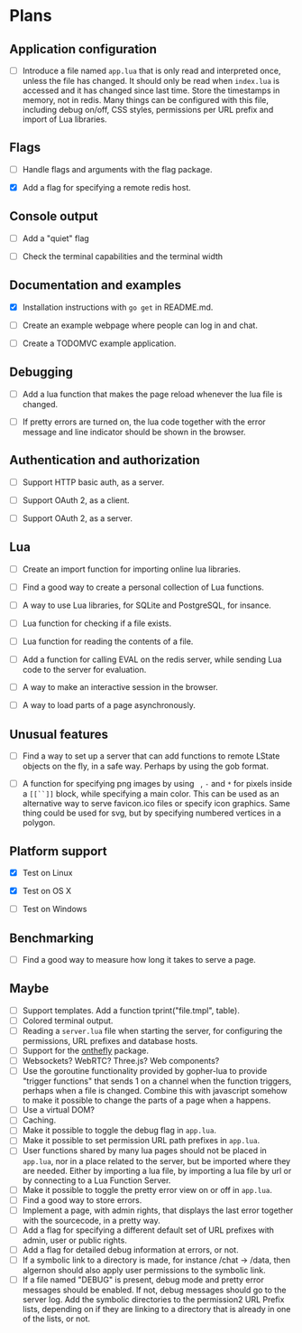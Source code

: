 # Plans

Application configuration
-------------------------

- [ ] Introduce a file named `app.lua` that is only read and interpreted once, unless the file has changed. It should only be read when `index.lua` is accessed and it has changed since last time. Store the timestamps in memory, not in redis. Many things can be configured with this file, including debug on/off, CSS styles, permissions per URL prefix and import of Lua libraries.


Flags
-----

- [ ] Handle flags and arguments with the flag package.
- [X] Add a flag for specifying a remote redis host.


Console output
--------------

- [ ] Add a "quiet" flag
- [ ] Check the terminal capabilities and the terminal width


Documentation and examples
--------------------------

- [X] Installation instructions with `go get` in README.md.
- [ ] Create an example webpage where people can log in and chat.
- [ ] Create a TODOMVC example application.


Debugging
---------

- [ ] Add a lua function that makes the page reload whenever the lua file is changed.
- [ ] If pretty errors are turned on, the lua code together with the error message and line indicator should be shown in the browser.


Authentication and authorization
--------------------------------

- [ ] Support HTTP basic auth, as a server.
- [ ] Support OAuth 2, as a client.
- [ ] Support OAuth 2, as a server.


Lua
---

- [ ] Create an import function for importing online lua libraries.
- [ ] Find a good way to create a personal collection of Lua functions.
- [ ] A way to use Lua libraries, for SQLite and PostgreSQL, for insance.
- [ ] Lua function for checking if a file exists.
- [ ] Lua function for reading the contents of a file.
- [ ] Add a function for calling EVAL on the redis server, while sending Lua code to the server for evaluation.
- [ ] A way to make an interactive session in the browser.
- [ ] A way to load parts of a page asynchronously.


Unusual features
------------

- [ ] Find a way to set up a server that can add functions to remote LState objects on the fly, in a safe way. Perhaps by using the gob format.
- [ ] A function for specifying png images by using ` `, `-` and `*` for pixels inside a `[[``]]` block, while specifying a main color. This can be used as an alternative way to serve favicon.ico files or specify icon graphics. Same thing could be used for svg, but by specifying numbered vertices in a polygon.


Platform support
----------------

- [X] Test on Linux
- [X] Test on OS X
- [ ] Test on Windows


Benchmarking
------------

- [ ] Find a good way to measure how long it takes to serve a page.


Maybe
-----

- [ ] Support templates. Add a function tprint("file.tmpl", table).
- [ ] Colored terminal output.
- [ ] Reading a `server.lua` file when starting the server, for configuring the permissions, URL prefixes and database hosts.
- [ ] Support for the [onthefly](https://github.com/xyproto/onthefly) package.
- [ ] Websockets? WebRTC? Three.js? Web components?
- [ ] Use the goroutine functionality provided by gopher-lua to provide "trigger functions" that sends 1 on a channel when the function triggers, perhaps when a file is changed. Combine this with javascript somehow to make it possible to change the parts of a page when a happens.
- [ ] Use a virtual DOM?
- [ ] Caching.
- [ ] Make it possible to toggle the debug flag in `app.lua`.
- [ ] Make it possible to set permission URL path prefixes in `app.lua`.
- [ ] User functions shared by many lua pages should not be placed in `app.lua`, nor in a place related to the server, but be imported where they are needed. Either by importing a lua file, by importing a lua file by url or by connecting to a Lua Function Server.
- [ ] Make it possible to toggle the pretty error view on or off in `app.lua`.
- [ ] Find a good way to store errors.
- [ ] Implement a page, with admin rights, that displays the last error together with the sourcecode, in a pretty way.
- [ ] Add a flag for specifying a different default set of URL prefixes with admin, user or public rights.
- [ ] Add a flag for detailed debug information at errors, or not.
- [ ] If a symbolic link to a directory is made, for instance /chat -> /data, then algernon should also apply user permissions to the symbolic link.
- [ ] If a file named "DEBUG" is present, debug mode and pretty error messages should be enabled. If not, debug messages should go to the server log. Add the symbolic directories to the permission2 URL Prefix lists, depending on if they are linking to a directory that is already in one of the lists, or not.
